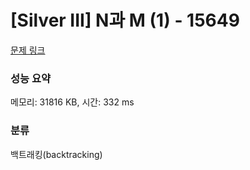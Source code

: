 # [Silver III] N과 M (1) - 15649 

[문제 링크](https://www.acmicpc.net/problem/15649) 

### 성능 요약

메모리: 31816 KB, 시간: 332 ms

### 분류

백트래킹(backtracking)

